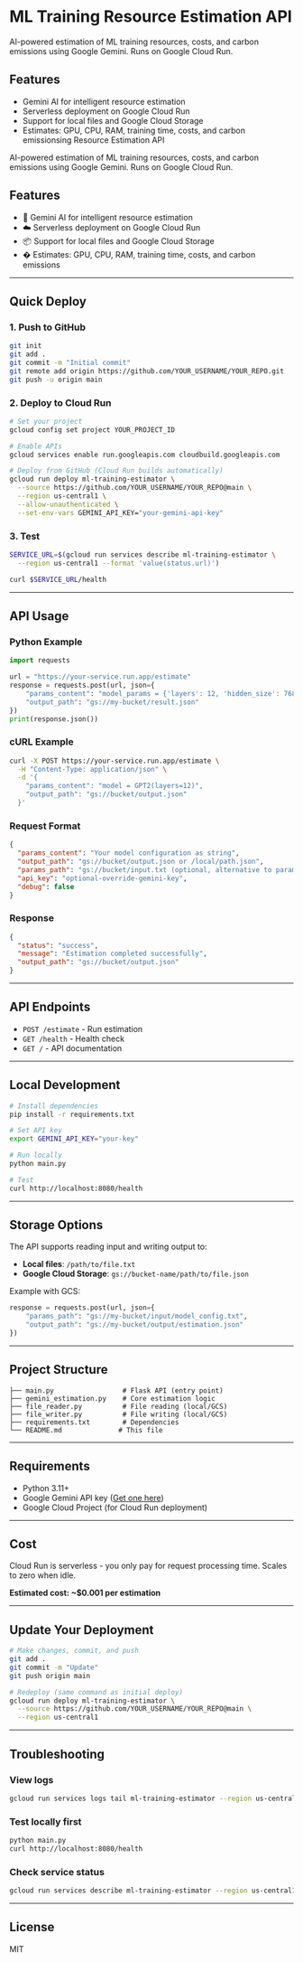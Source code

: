# ML Training Resource Estimation API

AI-powered estimation of ML training resources, costs, and carbon emissions using Google Gemini. Runs on Google Cloud Run.

## Features

- Gemini AI for intelligent resource estimation
- Serverless deployment on Google Cloud Run
- Support for local files and Google Cloud Storage
- Estimates: GPU, CPU, RAM, training time, costs, and carbon emissionsing Resource Estimation API

AI-powered estimation of ML training resources, costs, and carbon emissions using Google Gemini. Runs on Google Cloud Run.

## Features

- 🤖 Gemini AI for intelligent resource estimation
- ☁️ Serverless deployment on Google Cloud Run
- 📦 Support for local files and Google Cloud Storage
- � Estimates: GPU, CPU, RAM, training time, costs, and carbon emissions

---

## Quick Deploy

### 1. Push to GitHub
```bash
git init
git add .
git commit -m "Initial commit"
git remote add origin https://github.com/YOUR_USERNAME/YOUR_REPO.git
git push -u origin main
```

### 2. Deploy to Cloud Run
```bash
# Set your project
gcloud config set project YOUR_PROJECT_ID

# Enable APIs
gcloud services enable run.googleapis.com cloudbuild.googleapis.com

# Deploy from GitHub (Cloud Run builds automatically)
gcloud run deploy ml-training-estimator \
  --source https://github.com/YOUR_USERNAME/YOUR_REPO@main \
  --region us-central1 \
  --allow-unauthenticated \
  --set-env-vars GEMINI_API_KEY="your-gemini-api-key"
```

### 3. Test
```bash
SERVICE_URL=$(gcloud run services describe ml-training-estimator \
  --region us-central1 --format 'value(status.url)')

curl $SERVICE_URL/health
```

---

## API Usage

### Python Example
```python
import requests

url = "https://your-service.run.app/estimate"
response = requests.post(url, json={
    "params_content": "model_params = {'layers': 12, 'hidden_size': 768}",
    "output_path": "gs://my-bucket/result.json"
})
print(response.json())
```

### cURL Example
```bash
curl -X POST https://your-service.run.app/estimate \
  -H "Content-Type: application/json" \
  -d '{
    "params_content": "model = GPT2(layers=12)",
    "output_path": "gs://bucket/output.json"
  }'
```

### Request Format
```json
{
  "params_content": "Your model configuration as string",
  "output_path": "gs://bucket/output.json or /local/path.json",
  "params_path": "gs://bucket/input.txt (optional, alternative to params_content)",
  "api_key": "optional-override-gemini-key",
  "debug": false
}
```

### Response
```json
{
  "status": "success",
  "message": "Estimation completed successfully",
  "output_path": "gs://bucket/output.json"
}
```

---

## API Endpoints

- `POST /estimate` - Run estimation
- `GET /health` - Health check
- `GET /` - API documentation

---

## Local Development

```bash
# Install dependencies
pip install -r requirements.txt

# Set API key
export GEMINI_API_KEY="your-key"

# Run locally
python main.py

# Test
curl http://localhost:8080/health
```

---

## Storage Options

The API supports reading input and writing output to:
- **Local files**: `/path/to/file.txt`
- **Google Cloud Storage**: `gs://bucket-name/path/to/file.json`

Example with GCS:
```python
response = requests.post(url, json={
    "params_path": "gs://my-bucket/input/model_config.txt",
    "output_path": "gs://my-bucket/output/estimation.json"
})
```

---

## Project Structure

```
├── main.py                 # Flask API (entry point)
├── gemini_estimation.py    # Core estimation logic
├── file_reader.py          # File reading (local/GCS)
├── file_writer.py          # File writing (local/GCS)
├── requirements.txt        # Dependencies
└── README.md              # This file
```

---

## Requirements

- Python 3.11+
- Google Gemini API key ([Get one here](https://ai.google.dev/))
- Google Cloud Project (for Cloud Run deployment)

---

## Cost

Cloud Run is serverless - you only pay for request processing time. Scales to zero when idle.

**Estimated cost: ~$0.001 per estimation**

---

## Update Your Deployment

```bash
# Make changes, commit, and push
git add .
git commit -m "Update"
git push origin main

# Redeploy (same command as initial deploy)
gcloud run deploy ml-training-estimator \
  --source https://github.com/YOUR_USERNAME/YOUR_REPO@main \
  --region us-central1
```

---

## Troubleshooting

### View logs
```bash
gcloud run services logs tail ml-training-estimator --region us-central1
```

### Test locally first
```bash
python main.py
curl http://localhost:8080/health
```

### Check service status
```bash
gcloud run services describe ml-training-estimator --region us-central1
```

---

## License

MIT

